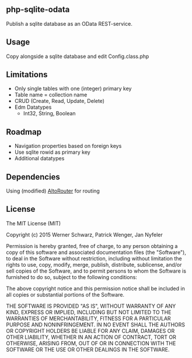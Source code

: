 ## php-sqlite-odata
Publish a sqlite database as an OData REST-service.

## Usage
Copy alongside a sqlite database and edit Config.class.php

## Limitations
* Only single tables with one (integer) primary key
* Table name = collection name
* CRUD (Create, Read, Update, Delete)
* Edm Datatypes
  * Int32, String, Boolean

## Roadmap
* Navigation properties based on foreign keys
* Use sqlite rowid as primary key
* Additional datatypes

## Dependencies
Using (modified) [AltoRouter](https://github.com/slup/AltoRouter) for routing

## License
The MIT License (MIT)

Copyright (c) 2015 Werner Schwarz, Patrick Wenger, Jan Nyfeler

Permission is hereby granted, free of charge, to any person obtaining a copy
of this software and associated documentation files (the "Software"), to deal
in the Software without restriction, including without limitation the rights
to use, copy, modify, merge, publish, distribute, sublicense, and/or sell
copies of the Software, and to permit persons to whom the Software is
furnished to do so, subject to the following conditions:

The above copyright notice and this permission notice shall be included in all
copies or substantial portions of the Software.

THE SOFTWARE IS PROVIDED "AS IS", WITHOUT WARRANTY OF ANY KIND, EXPRESS OR
IMPLIED, INCLUDING BUT NOT LIMITED TO THE WARRANTIES OF MERCHANTABILITY,
FITNESS FOR A PARTICULAR PURPOSE AND NONINFRINGEMENT. IN NO EVENT SHALL THE
AUTHORS OR COPYRIGHT HOLDERS BE LIABLE FOR ANY CLAIM, DAMAGES OR OTHER
LIABILITY, WHETHER IN AN ACTION OF CONTRACT, TORT OR OTHERWISE, ARISING FROM,
OUT OF OR IN CONNECTION WITH THE SOFTWARE OR THE USE OR OTHER DEALINGS IN THE
SOFTWARE.
